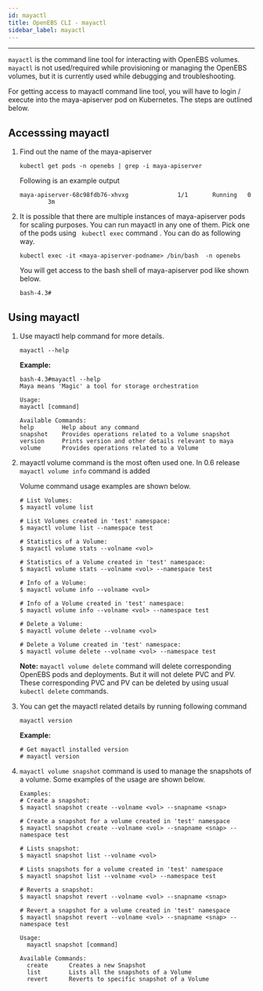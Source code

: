 ```yaml
---
id: mayactl
title: OpenEBS CLI - mayactl
sidebar_label: mayactl
---
```

------

`mayactl` is the command line tool for interacting with OpenEBS volumes. `mayactl` is not used/required while provisioning or managing the OpenEBS volumes, but it is currently used while debugging and troubleshooting. 

For getting access to mayactl command line tool, you will have to login / execute into the maya-apiserver pod on Kubernetes. The steps are outlined below.

## Accesssing mayactl

1. Find out the name of the maya-apiserver

   ```
   kubectl get pods -n openebs | grep -i maya-apiserver
   ```
   Following is an example output

   ```
   maya-apiserver-68c98fdb76-xhvxg              1/1       Running   0          3m
   ```

2. It is possible that there are multiple instances of maya-apiserver pods for scaling purposes. You can run mayactl in any one of them. Pick one of the pods using ` kubectl exec` command . You can do as following way.

   ```
   kubectl exec -it <maya-apiserver-podname> /bin/bash  -n openebs
   ```

   You will get access to the bash shell of maya-apiserver pod like shown below.

   `bash-4.3# ` 

## Using mayactl

1. Use mayactl help command for more details.

   ```
   mayactl --help
   ```

   **Example:**

   ```
   bash-4.3#mayactl --help
   Maya means 'Magic' a tool for storage orchestration
      
   Usage:
   mayactl [command]
      
   Available Commands:
   help        Help about any command
   snapshot    Provides operations related to a Volume snapshot
   version     Prints version and other details relevant to maya
   volume      Provides operations related to a Volume
   ```

2. mayactl volume command is the most often used one. In 0.6 release `mayactl volume info` command is added

   Volume command usage examples are shown below.

   ```
   # List Volumes:
   $ mayactl volume list

   # List Volumes created in 'test' namespace:
   $ mayactl volume list --namespace test

   # Statistics of a Volume:
   $ mayactl volume stats --volname <vol>
      
   # Statistics of a Volume created in 'test' namespace:
   $ mayactl volume stats --volname <vol> --namespace test
      
   # Info of a Volume:
   $ mayactl volume info --volname <vol>

   # Info of a Volume created in 'test' namespace:
   $ mayactl volume info --volname <vol> --namespace test

   # Delete a Volume:
   $ mayactl volume delete --volname <vol>
      
   # Delete a Volume created in 'test' namespace:
   $ mayactl volume delete --volname <vol> --namespace test
   ```


   **Note:** `mayactl volume delete` command will delete corresponding OpenEBS pods and deployments. But it will not delete PVC and PV. These corresponding PVC and PV can be deleted by using usual `kubectl delete` commands. 

3. You can get the mayactl related details by running following command

   ```
   mayactl version
   ```

   **Example:**

   ```
   # Get mayactl installed version
   # mayactl version
   ```

4. `mayactl volume snapshot` command is used to manage the snapshots of a volume. Some examples of the usage are shown below. 

   ```
   Examples:
   # Create a snapshot:
   $ mayactl snapshot create --volname <vol> --snapname <snap>

   # Create a snapshot for a volume created in 'test' namespace
   $ mayactl snapshot create --volname <vol> --snapname <snap> --namespace test

   # Lists snapshot:
   $ mayactl snapshot list --volname <vol>

   # Lists snapshots for a volume created in 'test' namespace
   $ mayactl snapshot list --volname <vol> --namespace test

   # Reverts a snapshot:
   $ mayactl snapshot revert --volname <vol> --snapname <snap>

   # Revert a snapshot for a volume created in 'test' namespace
   $ mayactl snapshot revert --volname <vol> --snapname <snap> --namespace test

   Usage:
     mayactl snapshot [command]

   Available Commands:
     create      Creates a new Snapshot
     list        Lists all the snapshots of a Volume
     revert      Reverts to specific snapshot of a Volume
   ```

<!-- Hotjar Tracking Code for https://docs.openebs.io -->
<script>
   (function(h,o,t,j,a,r){
       h.hj=h.hj||function(){(h.hj.q=h.hj.q||[]).push(arguments)};
       h._hjSettings={hjid:785693,hjsv:6};
       a=o.getElementsByTagName('head')[0];
       r=o.createElement('script');r.async=1;
       r.src=t+h._hjSettings.hjid+j+h._hjSettings.hjsv;
       a.appendChild(r);
   })(window,document,'https://static.hotjar.com/c/hotjar-','.js?sv=');
</script>
